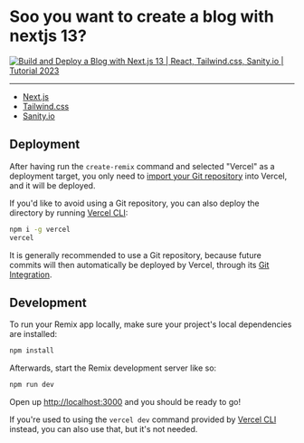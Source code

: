 # Soo you want to create a blog with nextjs 13?

[![Build and Deploy a Blog with Next.js 13 | React, Tailwind.css, Sanity.io | Tutorial 2023](https://img.youtube.com/vi/MqmzrQ1MNG8/0.jpg)](https://www.youtube.com/watch?v=MqmzrQ1MNG8)


-------------



- [Next.js](https://nextjs.org/)
- [Tailwind.css](https://tailwindcss.com/)
- [Sanity.io](https://www.sanity.io/)


  


## Deployment

After having run the `create-remix` command and selected "Vercel" as a deployment target, you only need to [import your Git repository](https://vercel.com/new) into Vercel, and it will be deployed.

If you'd like to avoid using a Git repository, you can also deploy the directory by running [Vercel CLI](https://vercel.com/cli):

```sh
npm i -g vercel
vercel
```

It is generally recommended to use a Git repository, because future commits will then automatically be deployed by Vercel, through its [Git Integration](https://vercel.com/docs/concepts/git).

## Development

To run your Remix app locally, make sure your project's local dependencies are installed:

```sh
npm install
```

Afterwards, start the Remix development server like so:

```sh
npm run dev
```

Open up [http://localhost:3000](http://localhost:3000) and you should be ready to go!

If you're used to using the `vercel dev` command provided by [Vercel CLI](https://vercel.com/cli) instead, you can also use that, but it's not needed.
